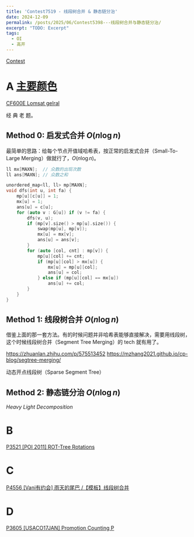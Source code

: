 ```yaml
---
title: 'Contest7519 - 线段树合并 & 静态链分治'
date: 2024-12-09
permalink: /posts/2025/06/Contest5398---线段树合并与静态链分治/
excerpt: "TODO: Excerpt"
tags:
  - OI
  - 高开
---
```


[Contest](https://www.xmoj.tech/contest.php?cid=5398)

# A [主要颜色](https://www.xmoj.tech/problem.php?id=5622)

[CF600E Lomsat gelral](https://www.luogu.com.cn/problem/CF600E)

经 典 老 题。

## Method 0: 启发式合并 $O(n \log n)$

最简单的思路：给每个节点开值域哈希表，按正常的启发式合并（Small-To-Large Merging）做就行了，$O(n \log n)$。

```cpp
ll mx[MAXN];  // 众数的出现次数
ll ans[MAXN]; // 众数之和

unordered_map<ll, ll> mp[MAXN];
void dfs(int u, int fa) {
    mp[u][c[u]] = 1;
    mx[u] = 1;
    ans[u] = c[u];
    for (auto v : G[u]) if (v != fa) {
        dfs(v, u);
        if (mp[v].size() > mp[u].size()) {
            swap(mp[u], mp[v]);
            mx[u] = mx[v];
            ans[u] = ans[v];
        }
        for (auto [col, cnt] : mp[v]) {
            mp[u][col] += cnt;
            if (mp[u][col] > mx[u]) {
                mx[u] = mp[u][col];
                ans[u] = col;
            } else if (mp[u][col] == mx[u])
                ans[u] += col;
        }
    }
}
```

## Method 1: 线段树合并 $O(n \log n)$

借鉴上面的那一套方法。有的时候问题并非哈希表能够直接解决，需要用线段树，这个时候线段树合并（Segment Tree Merging）的 tech 就有用了。

<https://zhuanlan.zhihu.com/p/575513452>
<https://mzhang2021.github.io/cp-blog/segtree-merging/>

动态开点线段树（Sparse Segment Tree）


## Method 2: 静态链分治 $O(n \log n)$

_Heavy Light Decomposition_

# B

[P3521 [POI 2011] ROT-Tree Rotations](https://www.luogu.com.cn/problem/P3521)

# C

[P4556 [Vani有约会] 雨天的尾巴 /【模板】线段树合并](https://www.luogu.com.cn/problem/P4556)

# D

[P3605 [USACO17JAN] Promotion Counting P](https://www.luogu.com.cn/problem/P3605)